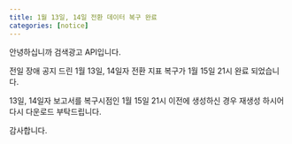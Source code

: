 ```yaml
---
title: 1월 13일, 14일 전환 데이터 복구 완료
categories: [notice]
---
```


안녕하십니까 검색광고 API입니다.

전일 장애 공지 드린 1월 13일, 14일자 전환 지표 복구가 1월 15일 21시 완료 되었습니다.

13일, 14일자 보고서를 복구시점인 1월 15일 21시 이전에 생성하신 경우 재생성 하시어 
다시 다운로드 부탁드립니다.

감사합니다.
